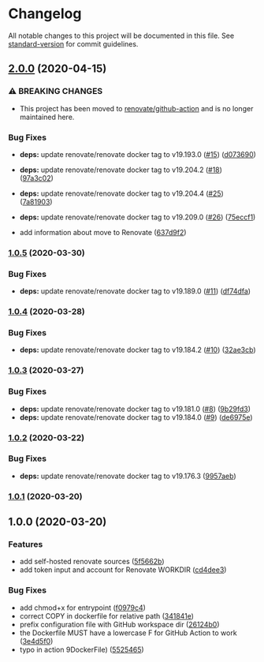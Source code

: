# Changelog

All notable changes to this project will be documented in this file. See [standard-version](https://github.com/conventional-changelog/standard-version) for commit guidelines.

## [2.0.0](https://github.com/vidavidorra/github-action-renovate/compare/v1.0.5...v2.0.0) (2020-04-15)


### ⚠ BREAKING CHANGES

* This project has been moved to [renovate/github-action](https://github.com/renovatebot/github-action) and is no longer maintained here.

### Bug Fixes

* **deps:** update renovate/renovate docker tag to v19.193.0 ([#15](https://github.com/vidavidorra/github-action-renovate/issues/15)) ([d073690](https://github.com/vidavidorra/github-action-renovate/commit/d073690b294a9a705e5ae0eac9920a97b83b8b3b))
* **deps:** update renovate/renovate docker tag to v19.204.2 ([#18](https://github.com/vidavidorra/github-action-renovate/issues/18)) ([97a3c02](https://github.com/vidavidorra/github-action-renovate/commit/97a3c023878afa4c0af1d60514914568c0deccaa))
* **deps:** update renovate/renovate docker tag to v19.204.4 ([#25](https://github.com/vidavidorra/github-action-renovate/issues/25)) ([7a81903](https://github.com/vidavidorra/github-action-renovate/commit/7a819039daf5c68f4a0edeca4d86c8403540a5bc))
* **deps:** update renovate/renovate docker tag to v19.209.0 ([#26](https://github.com/vidavidorra/github-action-renovate/issues/26)) ([75eccf1](https://github.com/vidavidorra/github-action-renovate/commit/75eccf12f21d7d267aaef78aa598a04fc7e3db1a))


* add information about move to Renovate ([637d9f2](https://github.com/vidavidorra/github-action-renovate/commit/637d9f27e29ad4059975b2f3c717bea00ae01200))

### [1.0.5](https://github.com/vidavidorra/github-action-renovate/compare/v1.0.4...v1.0.5) (2020-03-30)

### Bug Fixes

- **deps:** update renovate/renovate docker tag to v19.189.0 ([#11](https://github.com/vidavidorra/github-action-renovate/issues/11)) ([df74dfa](https://github.com/vidavidorra/github-action-renovate/commit/df74dfa0053acfbf2db3f782f5c042065b9807f5))

### [1.0.4](https://github.com/vidavidorra/github-action-renovate/compare/v1.0.3...v1.0.4) (2020-03-28)

### Bug Fixes

- **deps:** update renovate/renovate docker tag to v19.184.2 ([#10](https://github.com/vidavidorra/github-action-renovate/issues/10)) ([32ae3cb](https://github.com/vidavidorra/github-action-renovate/commit/32ae3cb974963fdc7987adee6de3ad402ca2361b))

### [1.0.3](https://github.com/vidavidorra/github-action-renovate/compare/v1.0.2...v1.0.3) (2020-03-27)

### Bug Fixes

- **deps:** update renovate/renovate docker tag to v19.181.0 ([#8](https://github.com/vidavidorra/github-action-renovate/issues/8)) ([9b29fd3](https://github.com/vidavidorra/github-action-renovate/commit/9b29fd34fe1d09431e3b7967c5c4c71f4b8e67d6))
- **deps:** update renovate/renovate docker tag to v19.184.0 ([#9](https://github.com/vidavidorra/github-action-renovate/issues/9)) ([de6975e](https://github.com/vidavidorra/github-action-renovate/commit/de6975e31a6c1c301f86ea5d04dd3e8579e5d815))

### [1.0.2](https://github.com/vidavidorra/github-action-renovate/compare/v1.0.1...v1.0.2) (2020-03-22)

### Bug Fixes

- **deps:** update renovate/renovate docker tag to v19.176.3 ([9957aeb](https://github.com/vidavidorra/github-action-renovate/commit/9957aeba72b45e1fcc9a87b8532a52ad2464a526))

### [1.0.1](https://github.com/vidavidorra/github-action-renovate/compare/v1.0.0...v1.0.1) (2020-03-20)

## 1.0.0 (2020-03-20)

### Features

- add self-hosted renovate sources ([5f5662b](https://github.com/vidavidorra/github-action-renovate/commit/5f5662bb8600d82e9e23ac911d56ec943ab3c0ff))
- add token input and account for Renovate WORKDIR ([cd4dee3](https://github.com/vidavidorra/github-action-renovate/commit/cd4dee329720030349b278460f2f6ff8ddaca4c4))

### Bug Fixes

- add chmod+x for entrypoint ([f0979c4](https://github.com/vidavidorra/github-action-renovate/commit/f0979c49826eb1885a487e12c30cea1650e7266b))
- correct COPY in dockerfile for relative path ([341841e](https://github.com/vidavidorra/github-action-renovate/commit/341841ebc60c5c2a221ed49db2f91326bcd0cdd8))
- prefix configuration file with GitHub workspace dir ([26124b0](https://github.com/vidavidorra/github-action-renovate/commit/26124b07e464ef56a31f3e77425052bb67ac8a20))
- the Dockerfile MUST have a lowercase F for GitHub Action to work ([3e4d5f0](https://github.com/vidavidorra/github-action-renovate/commit/3e4d5f0dd6da60c4277b72bb0a26dd4dd2707dd7))
- typo in action 9DockerFile) ([5525465](https://github.com/vidavidorra/github-action-renovate/commit/5525465215bf73411f8a5b436105a1fc8175e031))
